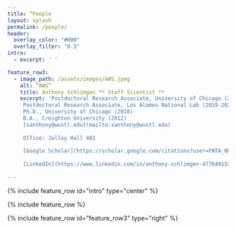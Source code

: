 ```yaml
---
title: “People
layout: splash
permalink: /people/
header:
  overlay_color: "#000"
  overlay_filter: "0.5"
intro: 
  - excerpt: ' '

feature_row3:
  - image_path: /assets/images/AWS.jpeg
    alt: “AWS”
    title: Anthony Schlimgen ** Staff Scientist **
    excerpt: 'Postdoctoral Research Associate, University of Chicago (2021-2022) 
     Postdoctoral Research Associate, Los Alamos National Lab (2019-2021)
     Ph.D., University of Chicago (2018) 
     B.A., Creighton University (2012) 
     [santhony@wustl.edu](mailto:santhony@wustl.edu)
     
     Office: Jolley Hall 403
     
     [Google Scholar](https://scholar.google.com/citations?user=FNTA_00AAAAJ&hl=en&oi=sra)
     
     [LinkedIn](https://www.linkedin.com/in/anthony-schlimgen-477649152/)`type="right"`'
     
---
```


{% include feature_row id="intro" type="center" %}

{% include feature_row %}

{% include feature_row id="feature_row3" type="right" %}








